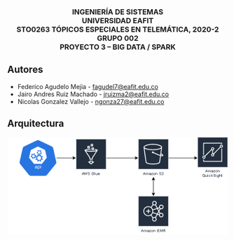 <h3>
  <center>INGENIERÍA DE SISTEMAS</center>
  <center>UNIVERSIDAD EAFIT</center>
  <center>STO0263 TÓPICOS ESPECIALES EN TELEMÁTICA, 2020-2</center>
  <center>GRUPO 002</center>
  <center>PROYECTO 3 – BIG DATA / SPARK</center>
</h3>

## Autores

* Federico Agudelo Mejia - fagudel7@eafit.edu.co
* Jairo Andres Ruiz Machado - jruizma2@eafit.edu.co
* Nicolas Gonzalez Vallejo - ngonza27@eafit.edu.co

## Arquitectura
![img](https://github.com/ngonza27/bigdata/blob/master/ProyectoFinal/Fuente/static/arquitectura.png)
